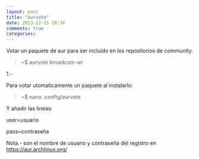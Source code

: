 ```yaml
---
layout: post
title: "aurvote"
date: 2013-12-15 18:34
comments: true
categories: 
---
```

Votar un paquete de aur para ser incluido en los repositorios de community.

>~$ aurvote broadcom-wl

1.-

Para votar utomaticamente un paquete al instalarlo:

>~$ nano .config/aurvote

Y añadir las lineas:

user=usuario

pass=contraseña

Nota.- son el nombre de usuario y contraseña del registro en https://aur.archlinux.org/

